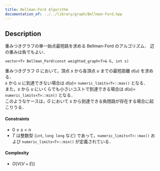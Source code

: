 ```yaml
---
title: Bellman-Ford Algorithm
documentation_of: ../../library/graph/Bellman-Ford.hpp
---
```


## Description
重みつきグラフの単一始点最短路を求める Bellman-Ford のアルゴリズム．
辺の重みは負でもよい．
```
vector<T> Bellman_Ford(const weighted_graph<T>& G, int s)
```
重みつきグラフ $G$ において，頂点 $s$ から各頂点 $u$ までの最短距離 $d(u)$ を求める．  
$s$ から $u$ に到達できない場合は $d(u)=$ ``numeric_limits<T>::max()`` となる．  
また，$s$ から $u$ にいくらでも小さいコストで到達できる場合は $d(u)=$ ``numeric_limits<T>::min()`` となる．  
このようなケースは，$G$ において $s$ から到達できる負閉路が存在する場合に起こりうる．

#### Constraints
- $0\le s\lt n$
- $T$ は整数型 (``int``, ``long long`` など) であって，``numeric_limits<T>::max()`` および ``numeric_limits<T>::min()`` が定義されている．

#### Complexity
- $O(V(V+E))$
